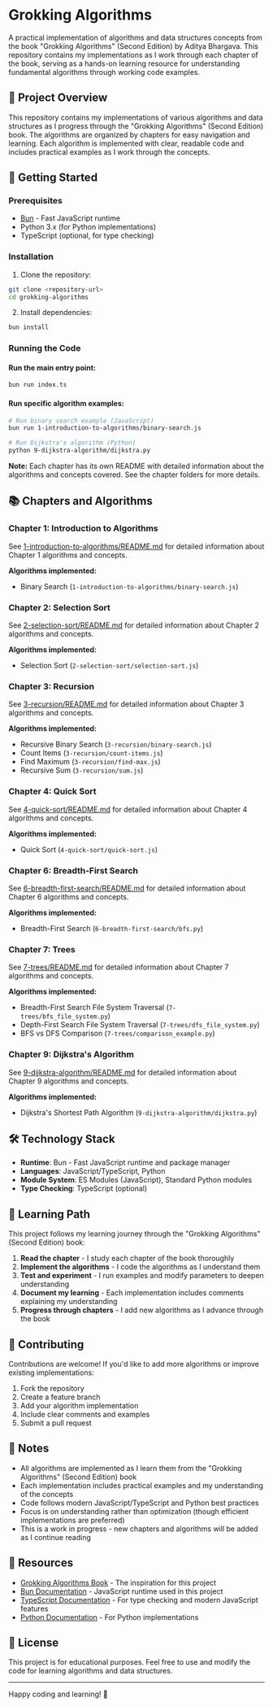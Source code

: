 # Grokking Algorithms

A practical implementation of algorithms and data structures concepts from the book "Grokking Algorithms" (Second Edition) by Aditya Bhargava. This repository contains my implementations as I work through each chapter of the book, serving as a hands-on learning resource for understanding fundamental algorithms through working code examples.

## 🎯 Project Overview

This repository contains my implementations of various algorithms and data structures as I progress through the "Grokking Algorithms" (Second Edition) book. The algorithms are organized by chapters for easy navigation and learning. Each algorithm is implemented with clear, readable code and includes practical examples as I work through the concepts.

## 🚀 Getting Started

### Prerequisites

- [Bun](https://bun.sh/) - Fast JavaScript runtime
- Python 3.x (for Python implementations)
- TypeScript (optional, for type checking)

### Installation

1. Clone the repository:
```bash
git clone <repository-url>
cd grokking-algorithms
```

2. Install dependencies:
```bash
bun install
```

### Running the Code

#### Run the main entry point:
```bash
bun run index.ts
```

#### Run specific algorithm examples:
```bash
# Run binary search example (JavaScript)
bun run 1-introduction-to-algorithms/binary-search.js

# Run Dijkstra's algorithm (Python)
python 9-dijkstra-algorithm/dijkstra.py
```

**Note:** Each chapter has its own README with detailed information about the algorithms and concepts covered. See the chapter folders for more details.

## 📚 Chapters and Algorithms

### Chapter 1: Introduction to Algorithms
See [1-introduction-to-algorithms/README.md](1-introduction-to-algorithms/README.md) for detailed information about Chapter 1 algorithms and concepts.

**Algorithms implemented:**
- Binary Search (`1-introduction-to-algorithms/binary-search.js`)

### Chapter 2: Selection Sort
See [2-selection-sort/README.md](2-selection-sort/README.md) for detailed information about Chapter 2 algorithms and concepts.

**Algorithms implemented:**
- Selection Sort (`2-selection-sort/selection-sort.js`)

### Chapter 3: Recursion
See [3-recursion/README.md](3-recursion/README.md) for detailed information about Chapter 3 algorithms and concepts.

**Algorithms implemented:**
- Recursive Binary Search (`3-recursion/binary-search.js`)
- Count Items (`3-recursion/count-items.js`)
- Find Maximum (`3-recursion/find-max.js`)
- Recursive Sum (`3-recursion/sum.js`)

### Chapter 4: Quick Sort
See [4-quick-sort/README.md](4-quick-sort/README.md) for detailed information about Chapter 4 algorithms and concepts.

**Algorithms implemented:**
- Quick Sort (`4-quick-sort/quick-sort.js`)

### Chapter 6: Breadth-First Search
See [6-breadth-first-search/README.md](6-breadth-first-search/README.md) for detailed information about Chapter 6 algorithms and concepts.

**Algorithms implemented:**
- Breadth-First Search (`6-breadth-first-search/bfs.py`)

### Chapter 7: Trees
See [7-trees/README.md](7-trees/README.md) for detailed information about Chapter 7 algorithms and concepts.

**Algorithms implemented:**
- Breadth-First Search File System Traversal (`7-trees/bfs_file_system.py`)
- Depth-First Search File System Traversal (`7-trees/dfs_file_system.py`)
- BFS vs DFS Comparison (`7-trees/comparison_example.py`)

### Chapter 9: Dijkstra's Algorithm
See [9-dijkstra-algorithm/README.md](9-dijkstra-algorithm/README.md) for detailed information about Chapter 9 algorithms and concepts.

**Algorithms implemented:**
- Dijkstra's Shortest Path Algorithm (`9-dijkstra-algorithm/dijkstra.py`)

## 🛠️ Technology Stack

- **Runtime**: Bun - Fast JavaScript runtime and package manager
- **Languages**: JavaScript/TypeScript, Python
- **Module System**: ES Modules (JavaScript), Standard Python modules
- **Type Checking**: TypeScript (optional)

## 📖 Learning Path

This project follows my learning journey through the "Grokking Algorithms" (Second Edition) book:

1. **Read the chapter** - I study each chapter of the book thoroughly
2. **Implement the algorithms** - I code the algorithms as I understand them
3. **Test and experiment** - I run examples and modify parameters to deepen understanding
4. **Document my learning** - Each implementation includes comments explaining my understanding
5. **Progress through chapters** - I add new algorithms as I advance through the book

## 🤝 Contributing

Contributions are welcome! If you'd like to add more algorithms or improve existing implementations:

1. Fork the repository
2. Create a feature branch
3. Add your algorithm implementation
4. Include clear comments and examples
5. Submit a pull request

## 📝 Notes

- All algorithms are implemented as I learn them from the "Grokking Algorithms" (Second Edition) book
- Each implementation includes practical examples and my understanding of the concepts
- Code follows modern JavaScript/TypeScript and Python best practices
- Focus is on understanding rather than optimization (though efficient implementations are preferred)
- This is a work in progress - new chapters and algorithms will be added as I continue reading

## 🔗 Resources

- [Grokking Algorithms Book](https://www.manning.com/books/grokking-algorithms) - The inspiration for this project
- [Bun Documentation](https://bun.sh/docs) - JavaScript runtime used in this project
- [TypeScript Documentation](https://www.typescriptlang.org/docs/) - For type checking and modern JavaScript features
- [Python Documentation](https://docs.python.org/) - For Python implementations

## 📄 License

This project is for educational purposes. Feel free to use and modify the code for learning algorithms and data structures.

---

Happy coding and learning! 🚀
